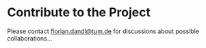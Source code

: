 # Contribute to the Project

Please contact <u>florian.dandl@tum.de</u> for discussions about possible collaborations...